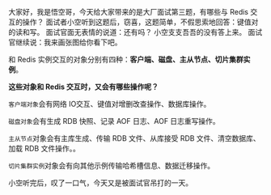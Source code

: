 大家好，我是悟空哥，今天给大家带来的是大厂面试第三题，有哪些与 Redis 交互的操作？
面试者小空听到这题后，窃喜，这题简单，不假思索地回答：键值对的读和写。
面试官面无表情的说道：还有吗？
小空支支吾吾的没有答上来。
面试官继续说：我来画张图给你看下吧。

和 Redis 实例交互的对象分别有四种：**客户端、磁盘、主从节点、切片集群实例**。

**这些对象和 Redis 交互时，又会有哪些操作呢？**

`客户端对象`会有网络 IO交互、键值对增删改查操作、数据库操作。

`磁盘对象`会有生成 RDB 快照、记录 AOF 日志、AOF 日志重写操作。

`主从节点`对象会有主库生成、传输 RDB 文件、从库接受 RDB 文件、清空数据库、加载 RDB 文件操作。。

`切片集群实例`对象会有向其他示例传输哈希槽信息、数据迁移操作。

小空听完后，叹了一口气，今天又是被面试官吊打的一天。